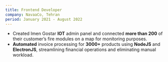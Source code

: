 ```yaml
---
title: Frontend Developer
company: NavaaCo, Tehran
period: January 2021 - August 2022
---
```


- Created Imen Gostar **IOT** admin panel and connected **more than 200** of
  their customer’s fire modules on a map for monitoring purposes.
- **Automated** invoice processing for **3000+** products using **NodeJS** and **ElectronJS**, streamlining financial operations and eliminating manual workload.
